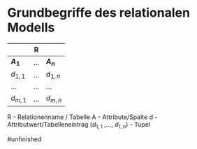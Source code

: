 # Grundbegriffe des relationalen Modells

| | R | |
| --- | --- | --- |
| **$A_1$** | ... | **$A_n$** |
| $d_{1,1}$ | ... | $d_{1,n}$ | 
| ... | ... | ... | 
| $d_{m,1}$ | ... | $d_{m,n}$ |


R - Relationenname / Tabelle
A - Attribute/Spalte
d - Attributwert/Tabelleneintrag
($d_{1,1}$ ,..., $d_{1,n}$) - Tupel

#unfinished 